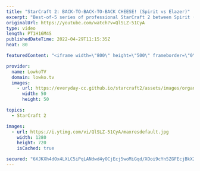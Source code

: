 ```yaml
---
title: "StarCraft 2: BACK-TO-BACK-TO-BACK CHEESE! (Spirit vs Elazer)"
excerpt: "Best-of-5 series of professional StarCraft 2 between Spirit (Terran) and Elazer (Zerg). Spirit starts this series off with some aggressive build orders as he builds his first few Barracks on the other side of the map.  Support my work on Patreon: https://www.patreon.com/lowkotv Become a YouTube member:"
originalUrl: https://youtube.com/watch?v=QlSLZ-51CyA
type: video
length: PT1H16M4S
publishedDateTime: 2022-04-29T11:15:35Z
heat: 80

featuredContent: "<iframe width=\"800\" height=\"500\" frameborder=\"0\" src=\"https://www.youtube.com/embed/QlSLZ-51CyA\" allow=\"accelerometer; autoplay; encrypted-media; gyroscope; picture-in-picture\" allowfullscreen></iframe>"

provider:
  name: LowkoTV
  domain: lowko.tv
  images:
    - url: https://everyday-cc.github.io/starcraft2/assets/images/organizations/lowko.tv-50x50.jpg
      width: 50
      height: 50

topics:
  - StarCraft 2

images:
  - url: https://i.ytimg.com/vi/QlSLZ-51CyA/maxresdefault.jpg
    width: 1280
    height: 720
    isCached: true

secured: "6XJKXh4dOx4LXLC5iPqLANdwd4yOCjEcj5woMiGqd/XOoi9cYn5ZGFEcjBkX2AwxEQe0exULDSPl+aSLvqz1Hm6Y9K4lLsxTRsVqdEOubaSS+Bpf9h5XHccuiydg6lFvC2akYgoHz3ieBuoqGKDHW9BvYVZBSm5ePCdEmswKjvm/P5pgYSYH7I2cTGs3ioM0HwyceBzeC6CxX3B8cD3X3RUeGxSr+nPc29kN8RBSsssnshuAX+nCGBEgnPR0XA0jAl48cNJuS57Sg1AXZ6aIHUUpIW9vf2HNIVEM3AUflJr8q0rALdveWrk/qsdsS9oK+nUUsHn2tQO1/F95e7qUvtbJxQCRwHe7jb/qU1Stgi6V+rGBB3mEORZWViPfjiuy0JEODAA74OIEHr1/B9D9Gs28j47ktz4hPzKYAF3jQxy/7JSld05u4VqaDuGPXEOJ;CXE/jp+O4IjrloFCBnImkA=="
---
```


